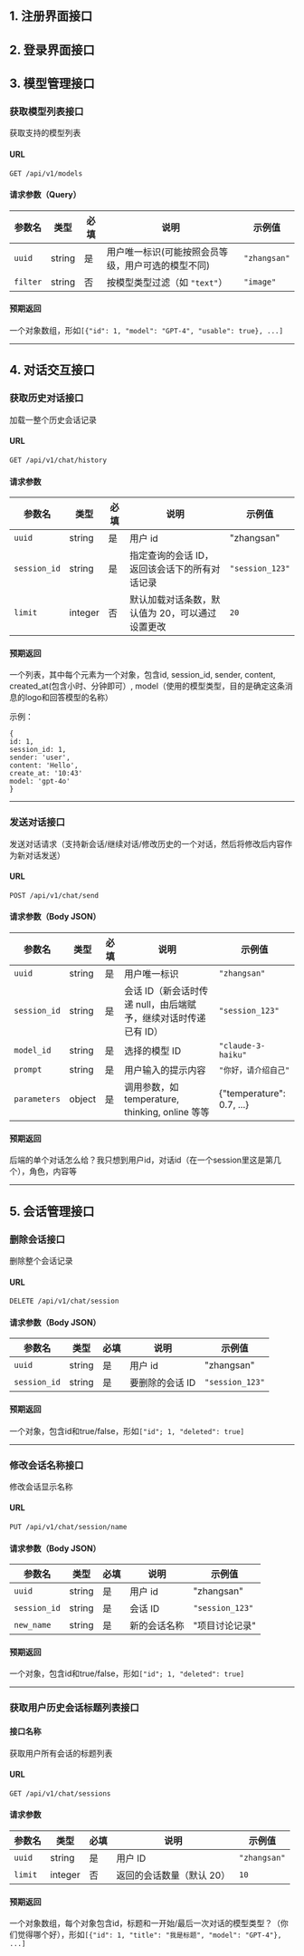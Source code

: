 ## 1. 注册界面接口

## 2. 登录界面接口

## 3. 模型管理接口

### 获取模型列表接口

获取支持的模型列表

#### URL

`GET /api/v1/models`

#### 请求参数（Query）

| 参数名   | 类型   | 必填 | 说明                                               | 示例值       |
| -------- | ------ | ---- | -------------------------------------------------- | ------------ |
| `uuid`   | string | 是   | 用户唯一标识(可能按照会员等级，用户可选的模型不同) | `"zhangsan"` |
| `filter` | string | 否   | 按模型类型过滤（如 `"text"`）                      | `"image"`    |

#### 预期返回

一个对象数组，形如`[{"id": 1, "model": "GPT-4", "usable": true}, ...]`

---

## 4. 对话交互接口

### 获取历史对话接口

加载一整个历史会话记录

#### URL

`GET /api/v1/chat/history`

#### 请求参数

| 参数名       | 类型    | 必填 | 说明                                            | 示例值          |
| ------------ | ------- | ---- | ----------------------------------------------- | --------------- |
| `uuid`       | string  | 是   | 用户 id                                         | "zhangsan"      |
| `session_id` | string  | 是   | 指定查询的会话 ID，返回该会话下的所有对话记录   | `"session_123"` |
| `limit`      | integer | 否   | 默认加载对话条数，默认值为 20，可以通过设置更改 | `20`            |

#### 预期返回

一个列表，其中每个元素为一个对象，包含id, session_id, sender, content, created_at(包含小时、分钟即可）, model（使用的模型类型，目的是确定这条消息的logo和回答模型的名称）

示例：

``````
{
id: 1,
session_id: 1,
sender: 'user',
content: 'Hello',
create_at: '10:43'
model: 'gpt-4o'
}
``````







---

### 发送对话接口

发送对话请求（支持新会话/继续对话/修改历史的一个对话，然后将修改后内容作为新对话发送）

#### URL

`POST /api/v1/chat/send`

#### 请求参数（Body JSON）

| 参数名       | 类型   | 必填 | 说明                                                         | 示例值                    |
| ------------ | ------ | ---- | ------------------------------------------------------------ | ------------------------- |
| `uuid`       | string | 是   | 用户唯一标识                                                 | `"zhangsan"`              |
| `session_id` | string | 是   | 会话 ID（新会话时传递 null，由后端赋予，继续对话时传递已有 ID） | `"session_123"`           |
| `model_id`   | string | 是   | 选择的模型 ID                                                | `"claude-3-haiku"`        |
| `prompt`     | string | 是   | 用户输入的提示内容                                           | `"你好，请介绍自己"`      |
| `parameters` | object | 是   | 调用参数，如 temperature, thinking, online 等等              | {"temperature": 0.7, ...} |

#### 预期返回

后端的单个对话怎么给？我只想到用户id，对话id（在一个session里这是第几个），角色，内容等

---

## 5. 会话管理接口

### 删除会话接口

删除整个会话记录

#### URL

`DELETE /api/v1/chat/session`

#### 请求参数（Body JSON）

| 参数名       | 类型   | 必填 | 说明            | 示例值          |
| ------------ | ------ | ---- | --------------- | --------------- |
| `uuid`       | string | 是   | 用户 id         | "zhangsan"      |
| `session_id` | string | 是   | 要删除的会话 ID | `"session_123"` |

#### 预期返回

一个对象，包含id和true/false，形如`["id"; 1, "deleted": true]`

---

### 修改会话名称接口

修改会话显示名称

#### URL

`PUT /api/v1/chat/session/name`

#### 请求参数（Body JSON）

| 参数名       | 类型   | 必填 | 说明         | 示例值          |
| ------------ | ------ | ---- | ------------ | --------------- |
| `uuid`       | string | 是   | 用户 id      | "zhangsan"      |
| `session_id` | string | 是   | 会话 ID      | `"session_123"` |
| `new_name`   | string | 是   | 新的会话名称 | "项目讨论记录"  |

#### 预期返回

一个对象，包含id和true/false，形如`["id"; 1, "deleted": true]`

---

### 获取用户历史会话标题列表接口

#### 接口名称

获取用户所有会话的标题列表

#### URL

`GET /api/v1/chat/sessions`

#### 请求参数

| 参数名  | 类型    | 必填 | 说明                      | 示例值       |
| ------- | ------- | ---- | ------------------------- | ------------ |
| `uuid`  | string  | 是   | 用户 ID                   | `"zhangsan"` |
| `limit` | integer | 否   | 返回的会话数量（默认 20） | `10`         |

#### 预期返回

一个对象数组，每个对象包含id，标题和一开始/最后一次对话的模型类型？（你们觉得哪个好），形如`[{"id": 1, "title": "我是标题", "model": "GPT-4"}, ...]`
